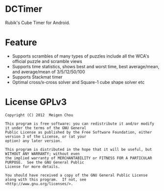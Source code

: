 # DCTimer
Rubik's Cube Timer for Android.

# Feature
- Supports scrambles of many types of puzzles include all the WCA's official puzzle and scramble views
- Supports time statistics, shows best and worst time, best average/mean, and average/mean of 3/5/12/50/100
- Supports Stackmat timer
- Optimal cross/x-cross solver and Square-1 cube shape solver etc

# License GPLv3

    Copyright (C) 2012  Meigen Chou

    This program is free software: you can redistribute it and/or modify it under the terms of the GNU General
    Public License as published by the Free Software Foundation, either version 3 of the License, or (at your
    option) any later version.

    This program is distributed in the hope that it will be useful, but WITHOUT ANY WARRANTY; without even
    the implied warranty of MERCHANTABILITY or FITNESS FOR A PARTICULAR PURPOSE.  See the GNU General Public
    License for more details.

    You should have received a copy of the GNU General Public License along with this program.  If not, see
    <http://www.gnu.org/licenses/>.
